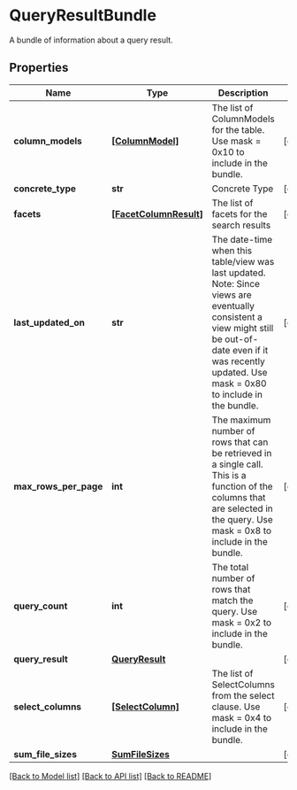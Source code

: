 # QueryResultBundle

A bundle of information about a query result.
## Properties
Name | Type | Description | Notes
------------ | ------------- | ------------- | -------------
**column_models** | [**[ColumnModel]**](ColumnModel.md) | The list of ColumnModels for the table. Use mask &#x3D; 0x10 to include in the bundle. | [optional] 
**concrete_type** | **str** | Concrete Type | [optional] 
**facets** | [**[FacetColumnResult]**](FacetColumnResult.md) | The list of facets for the search results | [optional] 
**last_updated_on** | **str** | The date-time when this table/view was last updated. Note: Since views are eventually consistent a view might still be out-of-date even if it was recently updated. Use mask &#x3D; 0x80 to include in the bundle.  | [optional] 
**max_rows_per_page** | **int** | The maximum number of rows that can be retrieved in a single call. This is a function of the columns that are selected in the query. Use mask &#x3D; 0x8 to include in the bundle. | [optional] 
**query_count** | **int** | The total number of rows that match the query. Use mask &#x3D; 0x2 to include in the bundle. | [optional] 
**query_result** | [**QueryResult**](QueryResult.md) |  | [optional] 
**select_columns** | [**[SelectColumn]**](SelectColumn.md) | The list of SelectColumns from the select clause. Use mask &#x3D; 0x4 to include in the bundle. | [optional] 
**sum_file_sizes** | [**SumFileSizes**](SumFileSizes.md) |  | [optional] 

[[Back to Model list]](../README.md#documentation-for-models) [[Back to API list]](../README.md#documentation-for-api-endpoints) [[Back to README]](../README.md)


